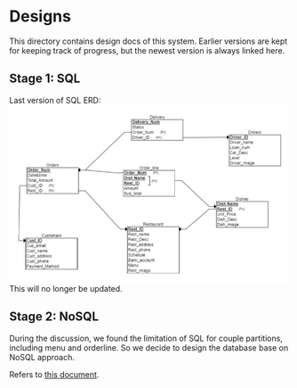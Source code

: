 # Designs

This directory contains design docs of this system.
Earlier versions are kept for keeping track of progress, but the newest version is always linked here.

## Stage 1: SQL
Last version of SQL ERD:
![ERD](sql_early_design2.png)
This will no longer be updated.

## Stage 2: NoSQL
During the discussion, we found the limitation of SQL for couple partitions, including menu and orderline. So we decide to design the database base on NoSQL approach. 

Refers to [this document](NOSQL_note.md).